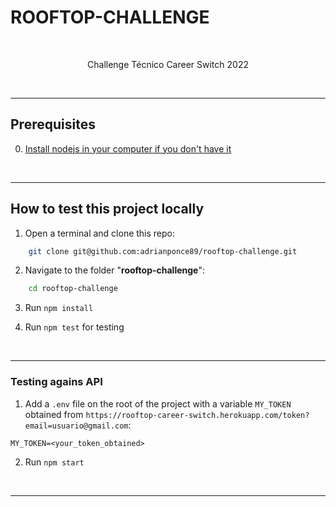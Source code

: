 # ROOFTOP-CHALLENGE

</p>
<br />

<p align="center">Challenge Técnico Career Switch 2022</p>
<br />
<hr>

## Prerequisites

0. [Install nodejs in your computer if you don't have it](https://nodejs.org/en/)
<br />
<hr>

## How to test this project locally

1. Open a terminal and clone this repo:

```sh
    git clone git@github.com:adrianponce89/rooftop-challenge.git
```

2. Navigate to the folder "**rooftop-challenge**":

```sh
    cd rooftop-challenge
```

3. Run `npm install`

4. Run `npm test` for testing

<br />
<hr>

### Testing agains API

1. Add a `.env` file on the root of the project with a variable `MY_TOKEN` obtained from `https://rooftop-career-switch.herokuapp.com/token?email=usuario@gmail.com`:

```
MY_TOKEN=<your_token_obtained>
```

2. Run `npm start`

<br>
<hr>

